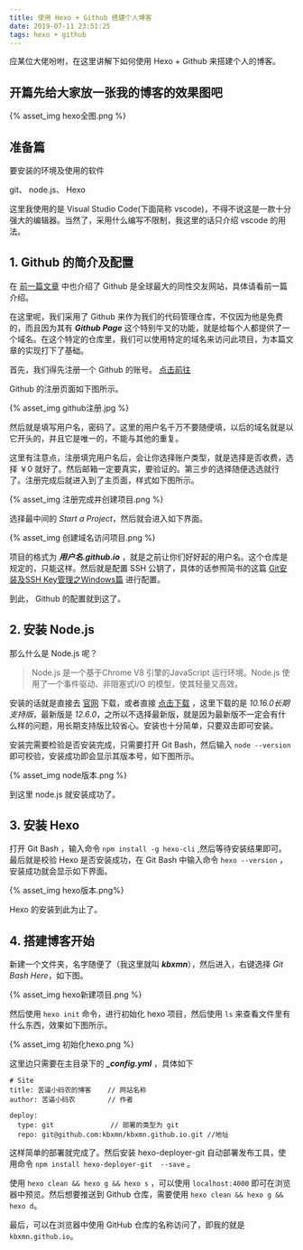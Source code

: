 ```yaml
---
title: 使用 Hexo + Github 搭建个人博客
date: 2019-07-11 23:51:25
tags: hexo + github
---
```


应某位大佬吩咐，在这里讲解下如何使用 Hexo + Github 来搭建个人的博客。

<!-- more -->

## 开篇先给大家放一张我的博客的效果图吧

{% asset_img hexo全图.png %}

## 准备篇

要安装的环境及使用的软件

git、 node.js、 Hexo

这里我使用的是 Visual Studio Code(下面简称 vscode)，不得不说这是一款十分强大的编辑器。当然了，采用什么编写不限制，我这里的话只介绍 vscode 的用法。

## 1. Github 的简介及配置

在 [前一篇文章](https://xysforever.github.io/2019/07/11/git-%E5%92%8C-github-%E7%9A%84%E5%8C%BA%E5%88%AB%E5%8F%8A%E5%AE%89%E8%A3%85/ "git 和 github 的区别及安装") 中也介绍了 Github 是全球最大的同性交友网站，具体请看前一篇介绍。

在这里呢，我们采用了 Github 来作为我们的代码管理仓库，不仅因为他是免费的，而且因为其有 ***Github Page*** 这个特别牛叉的功能，就是给每个人都提供了一个域名。在这个特定的仓库里，我们可以使用特定的域名来访问此项目，为本篇文章的实现打下了基础。

首先，我们得先注册一个 Github 的账号。 [点击前往](https://github.com/ "注册 Github 的账号")

Github 的注册页面如下图所示。

{% asset_img github注册.jpg %}

然后就是填写用户名，密码了。这里的用户名千万不要随便填，以后的域名就是以它开头的，并且它是唯一的，不能与其他的重复。

这里有注意点，注册填完用户名后，会让你选择账户类型，就是选择是否收费，选择 ￥0 就好了。然后邮箱一定要真实，要验证的。第三步的选择随便选选就行了。注册完成后就进入到了主页面，样式如下图所示。

{% asset_img  注册完成并创建项目.png %}

选择最中间的 *Start a Project*，然后就会进入如下界面。

{% asset_img 创建域名访问项目.png %}

项目的格式为 ***用户名.github.io*** ，就是之前让你们好好起的用户名。这个仓库是规定的，只能这样。然后就是配置 SSH 公钥了，具体的话参照简书的这篇 [Git安装及SSH Key管理之Windows篇](https://www.jianshu.com/p/a3b4f61d4747 "点击前往") 进行配置。

到此， Github 的配置就到这了。

## 2. 安装 Node.js

那么什么是 Node.js 呢？

> Node.js 是一个基于Chrome V8 引擎的JavaScript 运行环境。Node.js 使用了一个事件驱动、非阻塞式I/O 的模型，使其轻量又高效。

安装的话就是直接去 [官网](https://www.jianshu.com/p/189fd945f38f "点击前往") 下载，或者直接 [点击下载](https://nodejs.org/dist/v10.16.0/node-v10.16.0-x64.msi "点击下载") ，这里下载的是 *10.16.0长期支持版*，最新版是 *12.6.0*，之所以不选择最新版，就是因为最新版不一定会有什么样的问题，用长期支持版比较省心。安装也十分简单，只要双击即可安装。

安装完需要检验是否安装完成，只需要打开 Git Bash，然后输入 `node --version` 即可校验，安装成功即会显示其版本号，如下图所示。

{% asset_img node版本.png %}

到这里 node.js 就安装成功了。

## 3. 安装 Hexo

打开 Git Bash ，输入命令 `npm install -g hexo-cli` ,然后等待安装结果即可。最后就是校验 Hexo 是否安装成功，在 Git Bash 中输入命令 `hexo --version` ，安装成功就会显示如下界面。

{% asset_img hexo版本.png%}

Hexo 的安装到此为止了。

## 4. 搭建博客开始

新建一个文件夹，名字随便了（我这里就叫 ***kbxmn***），然后进入，右键选择 *Git Bash Here*，如下图。

{% asset_img hexo新建项目.png %}

然后使用 `hexo init` 命令，进行初始化 hexo 项目，然后使用 `ls` 来查看文件里有什么东西，效果如下图所示。

{% asset_img 初始化hexo.png %}

这里边只需要在主目录下的 ***_config.yml*** ，具体如下

``` text
# Site
title: 苦逼小码农的博客    // 网站名称
author: 苦逼小码农        // 作者

deploy:
  type: git              // 部署的类型为 git
  repo: git@github.com:kbxmn/kbxmn.github.io.git //地址
```

这样简单的部署就完成了。然后安装 hexo-deployer-git 自动部署发布工具，使用命令 `npm install hexo-deployer-git  --save` 。

使用 `hexo clean && hexo g && hexo s` ，可以使用 `localhost:4000` 即可在浏览器中预览。然后想要推送到 Github 仓库，需要使用 `hexo clean && hexo g && hexo d`。

最后，可以在浏览器中使用 GitHub 仓库的名称访问了，即我的就是 `kbxmn.github.io`。
